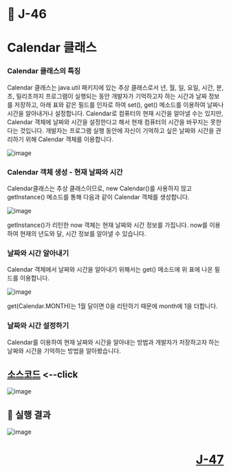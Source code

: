 # 📖 J-46

# Calendar 클래스

### Calendar 클래스의 특징
<p>
  Calendar 클래스는 java.util 패키지에 있는 추상 클래스로서 년, 월, 일, 요일, 시간, 분, 초, 밀리초까지 프로그램이 실행되는 동안 개발자가
기억하고자 하는 시간과 날짜 정보를 저장하고, 아래 표와 같은 필드를 인자로 하여 set(), get() 메소드를 이용하여 날짜나 시간을 알아내거나 설정합니다.
Calendar로 컴퓨터의 현재 시간을 알아낼 수는 있지만, Calendar 객체에 날짜와 시간을 설정한다고 해서 현재 컴퓨터의 시간을 바꾸지는 못한다는 것입니다.
개발자는 프로그램 실행 동안에 자신이 기억하고 싶은 날짜와 시간을 관리하기 위해 Calendar 객체를 이용합니다.
</p>

![image](https://github.com/user-attachments/assets/1b9468f2-b143-476f-81a1-b77b37997137)

### Calendar 객체 생성 - 현재 날짜와 시간
<p>
  Calendar클래스는 추상 클래스이므로, new Calendar()를 사용하지 않고 getInstance() 메소드를 통해 다음과 같이 Calendar 객체를 생성합니다.
</p>

![image](https://github.com/user-attachments/assets/aa9b447b-a2c2-4d4e-90fb-ffa3f8a41ce2)

<p>
  getInstance()가 리턴한 now 객체는 현재 날짜와 시간 정보를 가집니다. now를 이용하여 현재의 년도와 달, 시간 정보를 알아낼 수 있습니다.
</p>

### 날짜와 시간 알아내기
<p>
  Calendar 객체에서 날짜와 시간을 알아내기 위해서는 get() 메소드에 위 표에 나온 필드를 이용합니다.
</p>

![image](https://github.com/user-attachments/assets/eb4a83ce-db19-4566-a18b-134323a1c515)

<p>
  get(Calendar.MONTH)는 1월 달이면 0을 리턴하기 때문에 month에 1을 더합니다.
</p>

### 날짜와 시간 설정하기 
<p>
  Calendar를 이용하여 현재 날짜와 시간을 알아내는 방법과 개발자가 저장하고자 하는 날짜와 시간을 기억하는 방법을 알아봤습니다.
</p>

[소스코드](./CalendarEx.java) <--click
---

![image](https://github.com/user-attachments/assets/e2f9fc48-253a-49c7-93d8-499412965863)

📘 실행 결과
---

![image](https://github.com/user-attachments/assets/45dba7e7-2112-43a6-9d8d-eb843042f466)

# <p align="right">[J-47](./J_47.md)</p>